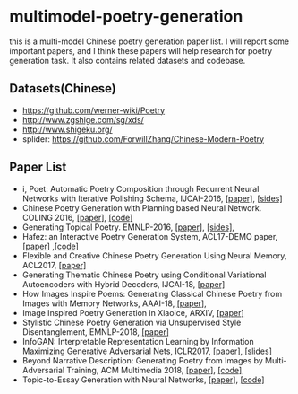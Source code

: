 # multimodel-poetry-generation
this is a multi-model Chinese poetry generation paper list. I will report some important papers, and I think these papers will help research for poetry generation task. It also contains related datasets and codebase. 



## Datasets(Chinese)
- https://github.com/werner-wiki/Poetry
- http://www.zgshige.com/sg/xds/
- http://www.shigeku.org/
- splider: https://github.com/ForwillZhang/Chinese-Modern-Poetry

## Paper List
- i, Poet: Automatic Poetry Composition through Recurrent Neural Networks with Iterative Polishing Schema, IJCAI-2016, [[paper]](http://www.ruiyan.me/pubs/IJCAI2016A.pdf), [[sides]](http://qngw2014.bj.bcebos.com/upload/2016/05/yanrui-ipoet.pdf)
- Chinese Poetry Generation with Planning based Neural Network. COLING 2016, [[paper]](http://aclweb.org/anthology/C16-1100), [[code]](https://github.com/Disiok/poetry-seq2seq)
-  Generating Topical Poetry. EMNLP-2016, [[paper]](http://www.aclweb.org/anthology/D16-1126), [[sides]](http://xingshi.me/data/pdf/EMNLP2016poem-slides.pdf), 
- Hafez: an Interactive Poetry Generation System, ACL17-DEMO paper, [[paper]](http://xingshi.me/data/pdf/ACL2017demo.pdf) ,[[code]](https://github.com/shixing/poem)
- Flexible and Creative Chinese Poetry Generation Using Neural Memory, ACL2017, [[paper]](http://aclweb.org/anthology/P17-1125)
- Generating Thematic Chinese Poetry using Conditional Variational Autoencoders with Hybrid Decoders, IJCAI-18, [[paper]](https://www.ijcai.org/proceedings/2018/0631.pdf)
- How Images Inspire Poems: Generating Classical Chinese Poetry from Images with Memory Networks, AAAI-18, [[paper]](https://arxiv.org/pdf/1803.02994.pdf),
- Image Inspired Poetry Generation in XiaoIce, ARXIV, [[paper]](https://arxiv.org/pdf/1808.03090.pdf)
- Stylistic Chinese Poetry Generation via Unsupervised Style Disentanglement, EMNLP-2018, [[paper]](http://nlp.csai.tsinghua.edu.cn/~yangcheng/publications/emnlp2018.pdf)
- InfoGAN: Interpretable Representation Learning by Information Maximizing Generative Adversarial Nets, ICLR2017, [[paper]](https://arxiv.org/pdf/1606.03657.pdf), [[slides]](https://hci.iwr.uni-heidelberg.de/system/files/private/downloads/84501945/peter_huegel_infogan_slides.pdf)
- Beyond Narrative Description: Generating Poetry from Images by Multi-Adversarial Training, ACM Multimedia 2018, [[paper]](https://arxiv.org/pdf/1804.08473v4.pdf), [[code]](https://github.com/bei21/img2poem) 
- Topic-to-Essay Generation with Neural Networks, [[paper]](http://ir.hit.edu.cn/~xcfeng/xiaocheng%20Feng's%20Homepage_files/final-topic-essay-generation.pdf), [[code]](https://github.com/hit-computer/MTA-LSTM)
